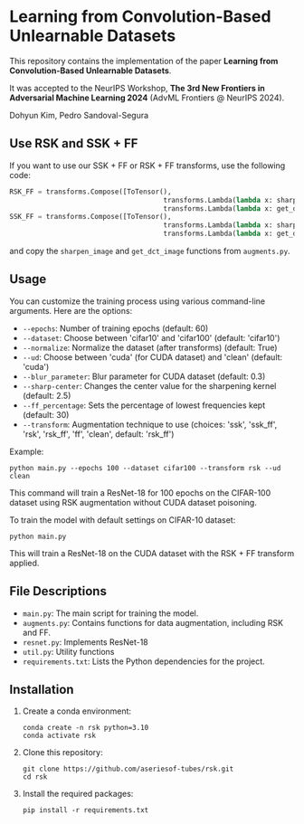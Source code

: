 # Learning from Convolution-Based Unlearnable Datasets

This repository contains the implementation of the paper **Learning from Convolution-Based Unlearnable Datasets**. 

It was accepted to the NeurIPS Workshop, **The 3rd New Frontiers in Adversarial Machine Learning 2024** (AdvML Frontiers @ NeurIPS 2024). 

Dohyun Kim, Pedro Sandoval-Segura

## Use RSK and SSK + FF
If you want to use our SSK + FF or RSK + FF transforms, use the following code: 
```python
RSK_FF = transforms.Compose([ToTensor(), 
                                      transforms.Lambda(lambda x: sharpen_image(x, center_mean=sharp_center, random=True)), 
                                      transforms.Lambda(lambda x: get_dct_image(x, ff_percentage))])
SSK_FF = transforms.Compose([ToTensor(), 
                                      transforms.Lambda(lambda x: sharpen_image(x, center_mean=sharp_center, random=False)), 
                                      transforms.Lambda(lambda x: get_dct_image(x, ff_percentage))])
```
and copy the `sharpen_image` and `get_dct_image` functions from `augments.py`.

## Usage

You can customize the training process using various command-line arguments. Here are the options:

-   `--epochs`: Number of training epochs (default: 60)
-   `--dataset`: Choose between 'cifar10' and 'cifar100' (default: 'cifar10')
-   `--normalize`: Normalize the dataset (after transforms) (default: True)
-   `--ud`: Choose between 'cuda' (for CUDA dataset) and 'clean' (default: 'cuda')
-   `--blur_parameter`: Blur parameter for CUDA dataset (default: 0.3)
-   `--sharp-center`: Changes the center value for the sharpening kernel (default: 2.5)
-   `--ff_percentage`: Sets the percentage of lowest frequencies kept (default: 30) 
-   `--transform`: Augmentation technique to use (choices: 'ssk', 'ssk_ff', 'rsk', 'rsk_ff', 'ff', 'clean', default: 'rsk_ff')

Example:

```
python main.py --epochs 100 --dataset cifar100 --transform rsk --ud clean
```

This command will train a ResNet-18 for 100 epochs on the CIFAR-100 dataset using RSK augmentation without CUDA dataset poisoning.

To train the model with default settings on CIFAR-10 dataset:

```
python main.py
```
This will train a ResNet-18 on the CUDA dataset with the RSK + FF transform applied. 

## File Descriptions

-   `main.py`: The main script for training the model.
-   `augments.py`: Contains functions for data augmentation, including RSK and FF.
-   `resnet.py`: Implements ResNet-18
-   `util.py`: Utility functions
-   `requirements.txt`: Lists the Python dependencies for the project.

## Installation

1. Create a conda environment:

   ```
   conda create -n rsk python=3.10
   conda activate rsk
   ```

2. Clone this repository:

   ```
   git clone https://github.com/aseriesof-tubes/rsk.git
   cd rsk
   ```

2. Install the required packages:
   ```
   pip install -r requirements.txt
   ```
